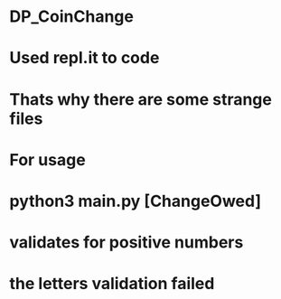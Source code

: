# DP_CoinChange
# Used repl.it to code
# Thats why there are some strange files
# For usage
# python3 main.py [ChangeOwed]
# validates for positive numbers 
# the letters validation failed
